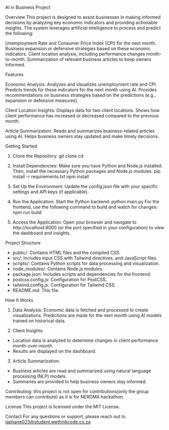 AI in Business Project

Overview
This project is designed to assist businesses in making informed decisions by analyzing key economic indicators and providing actionable insights. The system leverages artificial intelligence to process and predict the following:

Unemployment Rate and Consumer Price Index (CPI) for the next month.
Business expansion or defensive strategies based on these economic indicators.
Client location analysis, including performance changes month-to-month.
Summarization of relevant business articles to keep owners informed.

Features

Economic Analysis:
Analyzes and visualizes unemployment rate and CPI.
Predicts trends for these indicators for the next month using AI.
Provides recommendations on business strategies based on the predictions (e.g., expansion or defensive measures).

Client Location Insights:
Displays data for two client locations.
Shows how client performance has increased or decreased compared to the previous month.

Article Summarization:
Reads and summarizes business-related articles using AI.
Helps business owners stay updated and make timely decisions.

Getting Started.

1. Clone the Repository:
git clone <repository-url>
cd <repository-directory>

2. Install Dependencies:
Make sure you have Python and Node.js installed. Then, install the necessary Python packages and Node.js modules:
pip install -r requirements.txt
npm install


3. Set Up the Environment:
Update the config.json file with your specific settings and API keys (if applicable).

4. Run the Application:
Start the Python backend:
python main.py
For the frontend, use the following command to build and watch for changes:
npm run build

5. Access the Application:
Open your browser and navigate to http://localhost:8000 (or the port specified in your configuration) to view the dashboard and insights.

Project Structure
* public/: Contains HTML files and the compiled CSS.
* src/: Includes input CSS with Tailwind directives, and JavaScript files.
* scripts/: Contains Python scripts for data processing and visualization.
* node_modules/: Contains Node.js modules.
* package.json: Includes scripts and dependencies for the frontend.
* postcss.config.js: Configuration for PostCSS.
* tailwind.config.js: Configuration for Tailwind CSS.
* README.md: This file.

How It Works

1. Data Analysis:
Economic data is fetched and processed to create visualizations.
Predictions are made for the next month using AI models trained on historical data.

2. Client Insights:
* Location data is analyzed to determine changes in client performance month-over-month.
* Results are displayed on the dashboard.

3. Article Summarization:
* Business articles are read and summarized using natural language processing (NLP) models.
* Summaries are provided to help business owners stay informed.

Contributing:
this project is not open for contributions(only the group members can contribute) as it is for NERDMA hackathon.

License
This project is licensed under the MIT License.

Contact
For any questions or support, please reach out to iaphane023@student.wethinkcode.co.za
